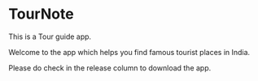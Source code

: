 # TourNote
This is a Tour guide app.</br>

Welcome to the app which helps you find famous tourist places in India.</br>

Please do check in the release column to download the app.

